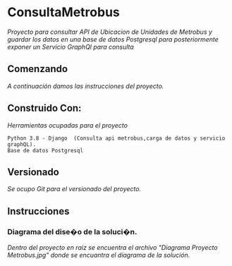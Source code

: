 # ConsultaMetrobus

_Proyecto para consultar API de Ubicacion de Unidades de Metrobus y guardar los datos_
_en una base de datos Postgresql para posteriormente exponer un Servicio GraphQl para consulta_

## Comenzando

_A continuación damos las instrucciones del proyecto._

## Construido Con:

_Herramientas ocupadas para el proyecto_

```
Python 3.8 - Django  (Consulta api metrobus,carga de datos y servicio graphQL).
Base de datos Postgresql
```

## Versionado

_Se ocupo Git para el versionado del proyecto._

## Instrucciones

### Diagrama del dise�o de la soluci�n.

_Dentro del proyecto en raiz se encuentra el archivo "Diagrama Proyecto Metrobus.jpg" donde se encuantra el diagrama de la solución._
